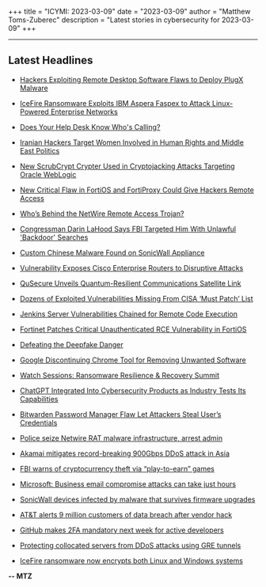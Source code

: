+++
title = "ICYMI: 2023-03-09"
date = "2023-03-09"
author = "Matthew Toms-Zuberec"
description = "Latest stories in cybersecurity for 2023-03-09"
+++

---------------------------------------------------------------------------
## Latest Headlines
- [Hackers Exploiting Remote Desktop Software Flaws to Deploy PlugX Malware](https://thehackernews.com/2023/03/hackers-exploiting-remote-desktop.html)

- [IceFire Ransomware Exploits IBM Aspera Faspex to Attack Linux-Powered Enterprise Networks](https://thehackernews.com/2023/03/icefire-linux-ransomware.html)

- [Does Your Help Desk Know Who's Calling?](https://thehackernews.com/2023/03/does-your-help-desk-know-whos-calling.html)

- [Iranian Hackers Target Women Involved in Human Rights and Middle East Politics](https://thehackernews.com/2023/03/iranian-hackers-target-women-involved.html)

- [New ScrubCrypt Crypter Used in Cryptojacking Attacks Targeting Oracle WebLogic](https://thehackernews.com/2023/03/new-scrubcrypt-crypter-used-in.html)

- [New Critical Flaw in FortiOS and FortiProxy Could Give Hackers Remote Access](https://thehackernews.com/2023/03/new-critical-flaw-in-fortios-and.html)

- [Who’s Behind the NetWire Remote Access Trojan?](https://krebsonsecurity.com/2023/03/whos-behind-the-netwire-remote-access-trojan/)

- [Congressman Darin LaHood Says FBI Targeted Him With Unlawful 'Backdoor' Searches](https://www.wired.com/story/darin-lahood-fbi-backdoor-search/)

- [Custom Chinese Malware Found on SonicWall Appliance](https://www.securityweek.com/custom-chinese-malware-found-on-sonicwall-appliance/)

- [Vulnerability Exposes Cisco Enterprise Routers to Disruptive Attacks](https://www.securityweek.com/vulnerability-exposes-cisco-enterprise-routers-to-disruptive-attacks/)

- [QuSecure Unveils Quantum-Resilient Communications Satellite Link](https://www.securityweek.com/qusecure-unveils-quantum-resilient-communications-satellite-link/)

- [Dozens of Exploited Vulnerabilities Missing From CISA ‘Must Patch’ List](https://www.securityweek.com/dozens-of-exploited-vulnerabilities-missing-from-cisa-must-patch-list/)

- [Jenkins Server Vulnerabilities Chained for Remote Code Execution](https://www.securityweek.com/jenkins-server-vulnerabilities-chained-for-remote-code-execution/)

- [Fortinet Patches Critical Unauthenticated RCE Vulnerability in FortiOS](https://www.securityweek.com/fortinet-patches-critical-unauthenticated-rce-vulnerability-in-fortios/)

- [Defeating the Deepfake Danger](https://www.securityweek.com/defeating-the-deepfake-danger/)

- [Google Discontinuing Chrome Tool for Removing Unwanted Software](https://www.securityweek.com/google-discontinuing-chrome-tool-for-removing-unwanted-software/)

- [Watch Sessions: Ransomware Resilience & Recovery Summit](https://www.securityweek.com/virtual-event-tomorrow-ransomware-resilience-recovery-summit/)

- [ChatGPT Integrated Into Cybersecurity Products as Industry Tests Its Capabilities](https://www.securityweek.com/chatgpt-integrated-into-cybersecurity-products-as-industry-tests-its-capabilities/)

- [Bitwarden Password Manager Flaw Let Attackers Steal User’s Credentials](https://cybersecuritynews.com/bitwarden-password-manager-flaw/)

- [Police seize Netwire RAT malware infrastructure, arrest admin](https://www.bleepingcomputer.com/news/security/police-seize-netwire-rat-malware-infrastructure-arrest-admin/)

- [Akamai mitigates record-breaking 900Gbps DDoS attack in Asia](https://www.bleepingcomputer.com/news/security/akamai-mitigates-record-breaking-900gbps-ddos-attack-in-asia/)

- [FBI warns of cryptocurrency theft via “play-to-earn” games](https://www.bleepingcomputer.com/news/security/fbi-warns-of-cryptocurrency-theft-via-play-to-earn-games/)

- [Microsoft: Business email compromise attacks can take just hours](https://www.bleepingcomputer.com/news/security/microsoft-business-email-compromise-attacks-can-take-just-hours/)

- [SonicWall devices infected by malware that survives firmware upgrades](https://www.bleepingcomputer.com/news/security/sonicwall-devices-infected-by-malware-that-survives-firmware-upgrades/)

- [AT&T alerts 9 million customers of data breach after vendor hack](https://www.bleepingcomputer.com/news/security/atandt-alerts-9-million-customers-of-data-breach-after-vendor-hack/)

- [GitHub makes 2FA mandatory next week for active developers](https://www.bleepingcomputer.com/news/security/github-makes-2fa-mandatory-next-week-for-active-developers/)

- [Protecting collocated servers from DDoS attacks using GRE tunnels](https://www.bleepingcomputer.com/news/security/protecting-collocated-servers-from-ddos-attacks-using-gre-tunnels/)

- [IceFire ransomware now encrypts both Linux and Windows systems](https://www.bleepingcomputer.com/news/security/icefire-ransomware-now-encrypts-both-linux-and-windows-systems/)

**-- MTZ**